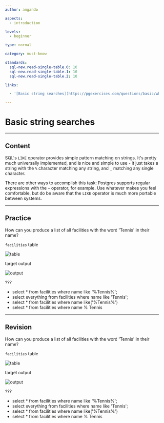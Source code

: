 ```yaml
---
author: amgando

aspects:
  - introduction

levels:
  - beginner

type: normal

category: must-know

standards:
  sql-new.read-single-table.0: 10
  sql-new.read-single-table.1: 10
  sql-new.read-single-table.2: 10

links:

  - '[Basic string searches](https://pgexercises.com/questions/basic/where3.html){documentation}'

---
```


# Basic string searches

---
## Content

SQL's `LIKE` operator provides simple pattern matching on strings. It's pretty much universally implemented, and is nice and simple to use - it just takes a string with the `%` character matching any string, and `_` matching any single character.

There are other ways to accomplish this task: Postgres supports regular expressions with the `~` operator, for example. Use whatever makes you feel comfortable, but do be aware that the `LIKE` operator is much more portable between systems.

---
## Practice

How can you produce a list of all facilities with the word 'Tennis' in their name?

`facilities` table

![table](https://i.imgur.com/cUIabdz.png)

target output

![output](https://i.imgur.com/Ie2tLwh.png)

???

* select * from facilities where name like '%Tennis%';
* select everything from facilities where name like 'Tennis';
* select * from facilities where name like('%Tennis%')
* select * from facilities where name % Tennis

---
## Revision

How can you produce a list of all facilities with the word 'Tennis' in their name?

`facilities` table

![table](https://i.imgur.com/cUIabdz.png)

target output

![output](https://i.imgur.com/Ie2tLwh.png)

???

* select * from facilities where name like '%Tennis%';
* select everything from facilities where name like 'Tennis';
* select * from facilities where name like('%Tennis%')
* select * from facilities where name % Tennis
